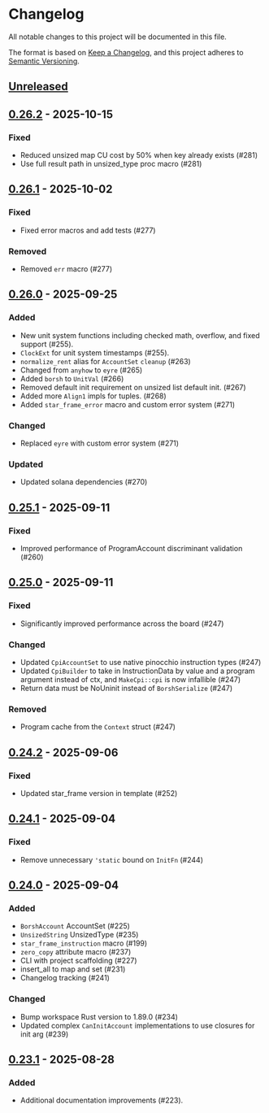 # Changelog

All notable changes to this project will be documented in this file.

The format is based on [Keep a Changelog](https://keepachangelog.com/en/1.1.0/),
and this project adheres to [Semantic Versioning](https://semver.org/spec/v2.0.0.html).

## [Unreleased]

## [0.26.2] - 2025-10-15

### Fixed

- Reduced unsized map CU cost by 50% when key already exists (#281)
- Use full result path in unsized_type proc macro (#281)

## [0.26.1] - 2025-10-02

### Fixed

- Fixed error macros and add tests (#277)

### Removed

- Removed `err` macro (#277)

## [0.26.0] - 2025-09-25

### Added

- New unit system functions including checked math, overflow, and fixed support (#255).
- `ClockExt` for unit system timestamps (#255).
- `normalize_rent` alias for `AccountSet` `cleanup` (#263)
- Changed from `anyhow` to `eyre` (#265)
- Added `borsh` to `UnitVal` (#266)
- Removed default init requirement on unsized list default init. (#267)
- Added more `Align1` impls for tuples. (#268)
- Added `star_frame_error` macro and custom error system (#271)

### Changed

- Replaced `eyre` with custom error system (#271)

### Updated

- Updated solana dependencies (#270)

## [0.25.1] - 2025-09-11

### Fixed

- Improved performance of ProgramAccount discriminant validation (#260)

## [0.25.0] - 2025-09-11

### Fixed

- Significantly improved performance across the board (#247)

### Changed

- Updated `CpiAccountSet` to use native pinocchio instruction types (#247)
- Updated `CpiBuilder` to take in InstructionData by value and a program argument instead of ctx,
  and `MakeCpi::cpi` is now infallible (#247)
- Return data must be NoUninit instead of `BorshSerialize` (#247)

### Removed

- Program cache from the `Context` struct (#247)

## [0.24.2] - 2025-09-06

### Fixed

- Updated star_frame version in template (#252)

## [0.24.1] - 2025-09-04

### Fixed

- Remove unnecessary `'static` bound on `InitFn` (#244)

## [0.24.0] - 2025-09-04

### Added

- `BorshAccount` AccountSet (#225)
- `UnsizedString` UnsizedType (#235)
- `star_frame_instruction` macro (#199)
- `zero_copy` attribute macro (#237)
- CLI with project scaffolding (#227)
- insert_all to map and set (#231)
- Changelog tracking (#241)

### Changed

- Bump workspace Rust version to 1.89.0 (#234)
- Updated complex `CanInitAccount` implementations to use closures for init arg (#239)

## [0.23.1] - 2025-08-28

### Added

- Additional documentation improvements (#223).

[unreleased]: https://github.com/staratlasmeta/star_frame/compare/v0.26.2...HEAD
[0.26.2]: https://github.com/staratlasmeta/star_frame/compare/v0.26.1...v0.26.2
[0.26.1]: https://github.com/staratlasmeta/star_frame/compare/v0.26.0...v0.26.1
[0.26.0]: https://github.com/staratlasmeta/star_frame/compare/v0.25.1...v0.26.0
[0.25.1]: https://github.com/staratlasmeta/star_frame/compare/v0.25.0...v0.25.1
[0.25.0]: https://github.com/staratlasmeta/star_frame/compare/v0.24.2...v0.25.0
[0.24.2]: https://github.com/staratlasmeta/star_frame/compare/v0.24.1...v0.24.2
[0.24.1]: https://github.com/staratlasmeta/star_frame/compare/v0.24.0...v0.24.1
[0.24.0]: https://github.com/staratlasmeta/star_frame/compare/v0.23.1...v0.24.0
[0.23.1]: https://github.com/staratlasmeta/star_frame/compare/v0.23.0...v0.23.1
